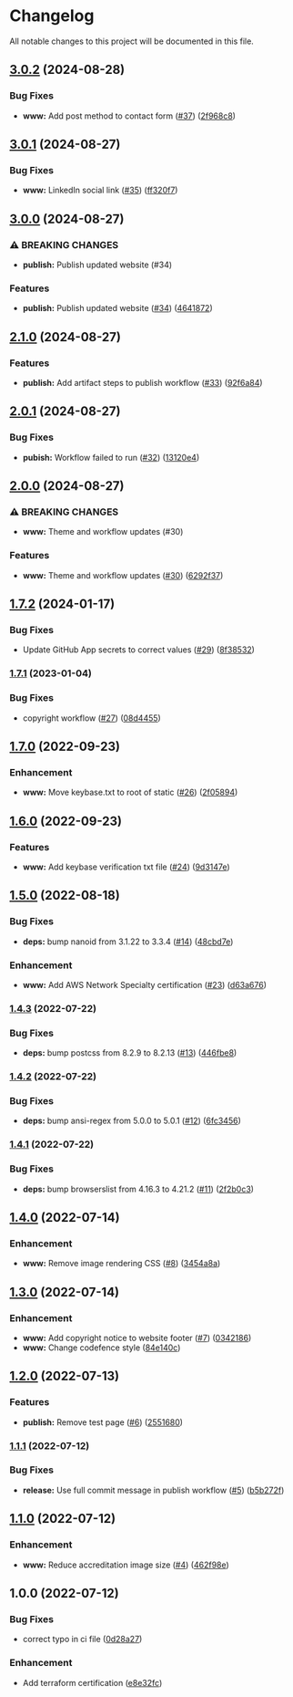 # Changelog

All notable changes to this project will be documented in this file.

## [3.0.2](https://github.com/3ware/www-src/compare/v3.0.1...v3.0.2) (2024-08-28)


### Bug Fixes

* **www:** Add post method to contact form ([#37](https://github.com/3ware/www-src/issues/37)) ([2f968c8](https://github.com/3ware/www-src/commit/2f968c85cda9e3719861c6c1431fdb3e504922ec))

## [3.0.1](https://github.com/3ware/www-src/compare/v3.0.0...v3.0.1) (2024-08-27)


### Bug Fixes

* **www:** LinkedIn social link ([#35](https://github.com/3ware/www-src/issues/35)) ([ff320f7](https://github.com/3ware/www-src/commit/ff320f737a9604bf817d17fbc983fd3bb407244e))

## [3.0.0](https://github.com/3ware/www-src/compare/v2.1.0...v3.0.0) (2024-08-27)


### ⚠ BREAKING CHANGES

* **publish:** Publish updated website (#34)

### Features

* **publish:** Publish updated website ([#34](https://github.com/3ware/www-src/issues/34)) ([4641872](https://github.com/3ware/www-src/commit/46418729da3e18e5e5dfac9795538ba8fe360907))

## [2.1.0](https://github.com/3ware/www-src/compare/v2.0.1...v2.1.0) (2024-08-27)


### Features

* **publish:** Add artifact steps to publish workflow ([#33](https://github.com/3ware/www-src/issues/33)) ([92f6a84](https://github.com/3ware/www-src/commit/92f6a8455c7aef8dd906e7c0f5259ee21dcd80c9))

## [2.0.1](https://github.com/3ware/www-src/compare/v2.0.0...v2.0.1) (2024-08-27)


### Bug Fixes

* **pubish:** Workflow failed to run ([#32](https://github.com/3ware/www-src/issues/32)) ([13120e4](https://github.com/3ware/www-src/commit/13120e4a7e9072a7b47c8a2dc6be63b929fe563e))

## [2.0.0](https://github.com/3ware/www-src/compare/v1.7.2...v2.0.0) (2024-08-27)


### ⚠ BREAKING CHANGES

* **www:** Theme and workflow updates (#30)

### Features

* **www:** Theme and workflow updates ([#30](https://github.com/3ware/www-src/issues/30)) ([6292f37](https://github.com/3ware/www-src/commit/6292f37dd7b873074213b083bbacb9665393d81f))

## [1.7.2](https://github.com/3ware/www-src/compare/v1.7.1...v1.7.2) (2024-01-17)


### Bug Fixes

* Update GitHub App secrets to correct values ([#29](https://github.com/3ware/www-src/issues/29)) ([8f38532](https://github.com/3ware/www-src/commit/8f38532836c35af9469c87273c70e64a16e65732))

### [1.7.1](https://github.com/3ware/www-src/compare/v1.7.0...v1.7.1) (2023-01-04)


### Bug Fixes

* copyright workflow ([#27](https://github.com/3ware/www-src/issues/27)) ([08d4455](https://github.com/3ware/www-src/commit/08d44559d5ffb2d922d0fe9ee6b060b4fdaddd92))

## [1.7.0](https://github.com/3ware/www-src/compare/v1.6.0...v1.7.0) (2022-09-23)


### Enhancement

* **www:** Move keybase.txt to root of static ([#26](https://github.com/3ware/www-src/issues/26)) ([2f05894](https://github.com/3ware/www-src/commit/2f05894d4e0172e9bbf43ab575e375ecf630ac90))

## [1.6.0](https://github.com/3ware/www-src/compare/v1.5.0...v1.6.0) (2022-09-23)


### Features

* **www:** Add keybase verification txt file ([#24](https://github.com/3ware/www-src/issues/24)) ([9d3147e](https://github.com/3ware/www-src/commit/9d3147ef4fe5b54a5ffffda40770b6cfba9d458b))

## [1.5.0](https://github.com/3ware/www-src/compare/v1.4.3...v1.5.0) (2022-08-18)


### Bug Fixes

* **deps:** bump nanoid from 3.1.22 to 3.3.4 ([#14](https://github.com/3ware/www-src/issues/14)) ([48cbd7e](https://github.com/3ware/www-src/commit/48cbd7e1b36f584d0b9f4d865ee55bb6b3620fc4))


### Enhancement

* **www:** Add AWS Network Specialty certification ([#23](https://github.com/3ware/www-src/issues/23)) ([d63a676](https://github.com/3ware/www-src/commit/d63a6764ab541546ad31539ad4761d93e3b314cb))

### [1.4.3](https://github.com/3ware/www-src/compare/v1.4.2...v1.4.3) (2022-07-22)


### Bug Fixes

* **deps:** bump postcss from 8.2.9 to 8.2.13 ([#13](https://github.com/3ware/www-src/issues/13)) ([446fbe8](https://github.com/3ware/www-src/commit/446fbe8019934c588d7f19ddc4f6d875712dffbc))

### [1.4.2](https://github.com/3ware/www-src/compare/v1.4.1...v1.4.2) (2022-07-22)


### Bug Fixes

* **deps:** bump ansi-regex from 5.0.0 to 5.0.1 ([#12](https://github.com/3ware/www-src/issues/12)) ([6fc3456](https://github.com/3ware/www-src/commit/6fc3456dbbd5e40d60a20b9fbc8caff2a86ba3ab))

### [1.4.1](https://github.com/3ware/www-src/compare/v1.4.0...v1.4.1) (2022-07-22)


### Bug Fixes

* **deps:** bump browserslist from 4.16.3 to 4.21.2 ([#11](https://github.com/3ware/www-src/issues/11)) ([2f2b0c3](https://github.com/3ware/www-src/commit/2f2b0c32bb8f45e48fd00f121a154cb2fe8a490a))

## [1.4.0](https://github.com/3ware/www-src/compare/v1.3.0...v1.4.0) (2022-07-14)


### Enhancement

* **www:** Remove image rendering CSS ([#8](https://github.com/3ware/www-src/issues/8)) ([3454a8a](https://github.com/3ware/www-src/commit/3454a8ad22998bf7844bdeeddbc0c72f9fe58c82))

## [1.3.0](https://github.com/3ware/www-src/compare/v1.2.0...v1.3.0) (2022-07-14)


### Enhancement

* **www:** Add copyright notice to website footer ([#7](https://github.com/3ware/www-src/issues/7)) ([0342186](https://github.com/3ware/www-src/commit/03421865013b787d6e016358448cd6297db5b26f))
* **www:** Change codefence style ([84e140c](https://github.com/3ware/www-src/commit/84e140c8ff356faeee18cad10f546be1c0803de1))

## [1.2.0](https://github.com/3ware/www-src/compare/v1.1.1...v1.2.0) (2022-07-13)


### Features

* **publish:** Remove test page ([#6](https://github.com/3ware/www-src/issues/6)) ([2551680](https://github.com/3ware/www-src/commit/25516809811e1cef026ba66d9d0b483d39477720))

### [1.1.1](https://github.com/3ware/www-src/compare/v1.1.0...v1.1.1) (2022-07-12)


### Bug Fixes

* **release:** Use full commit message in publish workflow ([#5](https://github.com/3ware/www-src/issues/5)) ([b5b272f](https://github.com/3ware/www-src/commit/b5b272f3a02a1a1d6989021a9ecc39dab04e93d6))

## [1.1.0](https://github.com/3ware/www-src/compare/v1.0.0...v1.1.0) (2022-07-12)


### Enhancement

* **www:** Reduce accreditation image size ([#4](https://github.com/3ware/www-src/issues/4)) ([462f98e](https://github.com/3ware/www-src/commit/462f98e93dfbae9320611bf2c3ed25927ad6d857))

## 1.0.0 (2022-07-12)


### Bug Fixes

* correct typo in ci file ([0d28a27](https://github.com/3ware/www-src/commit/0d28a27c896f582189d627ee884bdb3525b0f9fa))


### Enhancement

* Add terraform certification ([e8e32fc](https://github.com/3ware/www-src/commit/e8e32fc84acb7765f6358dab4979a30c02fdc88e))
